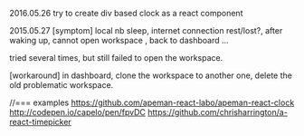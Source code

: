 2016.05.26
try to create div based clock as a react component

2015.05.27
[symptom]
local nb sleep, internet connection rest/lost?,
after waking up, cannot open workspace , 
back to dashboard ...

tried several times, but still failed to open the workspace.

[workaround]
in dashboard, clone the workspace to another one,
delete the old problematic workspace.



//=== examples
https://github.com/apeman-react-labo/apeman-react-clock
http://codepen.io/capelo/pen/fpvDC
https://github.com/chrisharrington/a-react-timepicker







